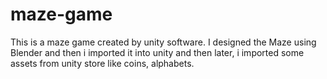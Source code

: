 # maze-game
This is a maze game created by unity software. 
I designed the Maze using Blender and then i imported it into unity and then later, i imported some assets from unity store like coins, alphabets.

